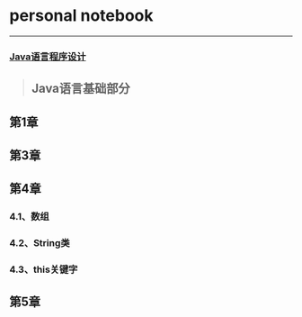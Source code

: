 # personal notebook #
---

### [Java语言程序设计](https://github.com/gzxn/notebook/tree/main/JavaNote) ###


> ## Java语言基础部分 ##
## 第1章 ##

## 第3章 ##

## 第4章 ##
### 4.1、数组 ###
### 4.2、String类 ###
### 4.3、this关键字 ###

## 第5章 ##
